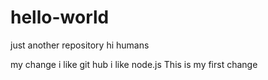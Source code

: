 # hello-world
just another repository
hi humans

my change
i like git hub
i like node.js
This is my first change
